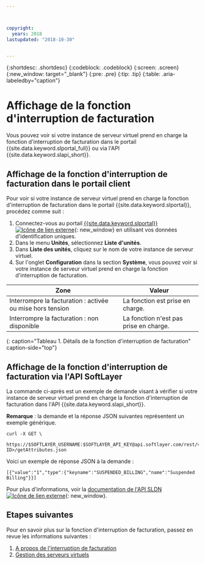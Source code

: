 ```yaml
---



copyright:
  years: 2018
lastupdated: "2018-10-30"


---
```


{:shortdesc: .shortdesc}
{:codeblock: .codeblock}
{:screen: .screen}
{:new_window: target="_blank"}
{:pre: .pre}
{:tip: .tip}
{:table: .aria-labeledby="caption"}

# Affichage de la fonction d'interruption de facturation
Vous pouvez voir si votre instance de serveur virtuel prend en charge la fonction d'interruption de facturation dans le portail {{site.data.keyword.slportal_full}} ou via l'API {{site.data.keyword.slapi_short}}.

## Affichage de la fonction d'interruption de facturation dans le portail client
Pour voir si votre instance de serveur virtuel prend en charge la fonction d'interruption de facturation dans le portail {{site.data.keyword.slportal}}, procédez comme suit :

1. Connectez-vous au portail [{{site.data.keyword.slportal}} ![Icône de lien externe](../icons/launch-glyph.svg "Icône de lien externe")](https://control.softlayer.com/){: new_window} en utilisant vos données d'identification uniques. 
2. Dans le menu **Unités**, sélectionnez **Liste d'unités**. 
3. Dans **Liste des unités**, cliquez sur le nom de votre instance de serveur virtuel.  
4. Sur l'onglet **Configuration** dans la section **Système**, vous pouvez voir si votre instance de serveur virtuel prend en charge la fonction d'interruption de facturation.  

| Zone                                 | Valeur                     |
| --------------------------------------| ------------------------- |
| Interrompre la facturation : activée ou mise hors tension | La fonction est prise en charge. |
| Interrompre la facturation : non disponible | La fonction n'est pas prise en charge.  |
{: caption="Tableau 1. Détails de la fonction d'interruption de facturation" caption-side="top"}

## Affichage de la fonction d'interruption de facturation via l'API SoftLayer

La commande ci-après est un exemple de demande visant à vérifier si votre instance de serveur virtuel prend en charge la fonction d'interruption de facturation dans l'API {{site.data.keyword.slapi_short}}.

**Remarque** : la demande et la réponse JSON suivantes représentent un exemple générique.  

```
curl -X GET \
 https://$SOFTLAYER_USERNAME:$SOFTLAYER_API_KEY@api.softlayer.com/rest/v3/SoftLayer_Virtual_Guest/<VSI ID>/getAttributes.json
```

Voici un exemple de réponse JSON à la demande :

```
[{"value":"1","type":{"keyname":"SUSPENDED_BILLING","name":"Suspended Billing"}}]
```

Pour plus d'informations, voir la [documentation de l'API SLDN![Icône de lien externe](../icons/launch-glyph.svg "Icône de lien externe")](https://softlayer.github.io/reference/services/SoftLayer_Virtual_Guest/getAttributes/){: new_window}.

## Etapes suivantes

Pour en savoir plus sur la fonction d'interruption de facturation, passez en revue les informations suivantes :
1. [A propos de l'interruption de facturation](vsi_about_suspend.html)
2. [Gestion des serveurs virtuels](vsi_managing.html)
